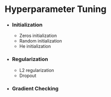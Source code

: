 # Hyperparameter Tuning

* ### **Initialization**    
    * Zeros initialization
    * Random initialization
    * He initialization  
* ### **Regularization**
    * L2 regularization  
    * Dropout  
* ### **Gradient Checking**
